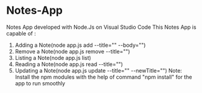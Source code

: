 # Notes-App

Notes App developed with Node.Js on Visual Studio Code
This Notes App is capable of :

1. Adding a Note(node app.js add --title="" --body="")
2. Remove a Note(node app.js remove --title="")
3. Listing a Note(node app.js list)
4. Reading a Note(node app.js read --title="")
5. Updating a Note(node app.js update --title="" --newTitle="")
   Note: Install the npm modules with the help of command "npm install" for the app to run smoothly
